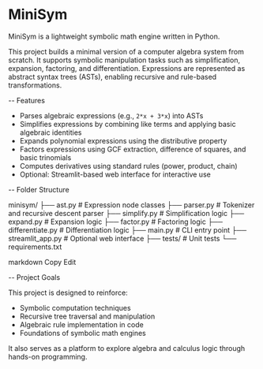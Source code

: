 # MiniSym

MiniSym is a lightweight symbolic math engine written in Python.

This project builds a minimal version of a computer algebra system from scratch. It supports symbolic manipulation tasks such as simplification, expansion, factoring, and differentiation. Expressions are represented as abstract syntax trees (ASTs), enabling recursive and rule-based transformations.

-- Features

- Parses algebraic expressions (e.g., `2*x + 3*x`) into ASTs
- Simplifies expressions by combining like terms and applying basic algebraic identities
- Expands polynomial expressions using the distributive property
- Factors expressions using GCF extraction, difference of squares, and basic trinomials
- Computes derivatives using standard rules (power, product, chain)
- Optional: Streamlit-based web interface for interactive use

-- Folder Structure

minisym/
├── ast.py # Expression node classes
├── parser.py # Tokenizer and recursive descent parser
├── simplify.py # Simplification logic
├── expand.py # Expansion logic
├── factor.py # Factoring logic
├── differentiate.py # Differentiation logic
├── main.py # CLI entry point
├── streamlit_app.py # Optional web interface
├── tests/ # Unit tests
└── requirements.txt

markdown
Copy
Edit

-- Project Goals

This project is designed to reinforce:
- Symbolic computation techniques
- Recursive tree traversal and manipulation
- Algebraic rule implementation in code
- Foundations of symbolic math engines

It also serves as a platform to explore algebra and calculus logic through hands-on programming.
